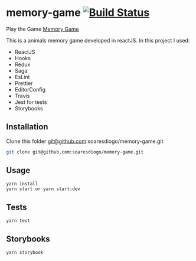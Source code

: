 # memory-game [![Build Status](https://travis-ci.org/soaresdiogo/memory-game.svg?branch=main)](https://travis-ci.org/soaresdiogo/memory-game)

Play the Game [Memory Game](https://animalsmemorygame.herokuapp.com/)

This is a animals memory game developed in reactJS. In this project I used:

- ReactJS
- Hooks
- Redux
- Saga
- EsLint
- Prettier
- EditorConfig
- Travis
- Jest for tests
- Storybooks

## Installation

Clone this folder git@github.com:soaresdiogo/memory-game.git

```bash
git clone git@github.com:soaresdiogo/memory-game.git
```

## Usage

```nodejs
yarn install
yarn start or yarn start:dev
```

## Tests

```nodejs
yarn test
```

## Storybooks

```nodejs
yarn storybook
```
